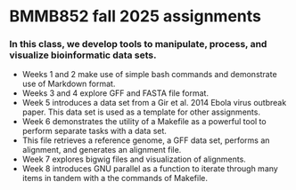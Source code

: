 # BMMB852 fall 2025 assignments
### In this class, we develop tools to manipulate, process, and visualize bioinformatic data sets. 
- Weeks 1 and 2 make use of simple bash commands and demonstrate use of Markdown format.
- Weeks 3 and 4 explore GFF and FASTA file format.
- Week 5 introduces a data set from a Gir et al. 2014 Ebola virus outbreak paper. This data set is used as a template for other assignments.
- Week 6 demonstrates the utility of a Makefile as a powerful tool to perform separate tasks with a data set.
-   This file retrieves a reference genome, a GFF data set, performs an alignment, and generates an alignment file.
- Week 7 explores bigwig files and visualization of alignments.
- Week 8 introduces GNU parallel as a function to iterate through many items in tandem with a the commands of Makefile.

